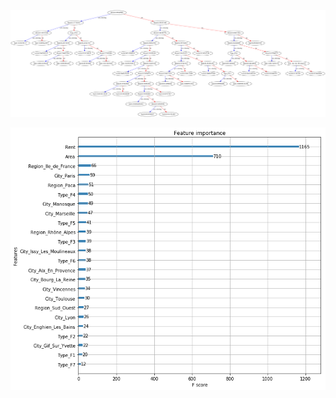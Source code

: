 ![Image of a tree of the XGBoost model](https://github.com/tlemenestrel/France_Real_Estate_Prices_Prediction/blob/master/Images/xgboost_tree.png)

![Image of Yaktocat](https://github.com/tlemenestrel/France_Real_Estate_Prices_Prediction/blob/master/Images/xgboost_features_importance.png)
